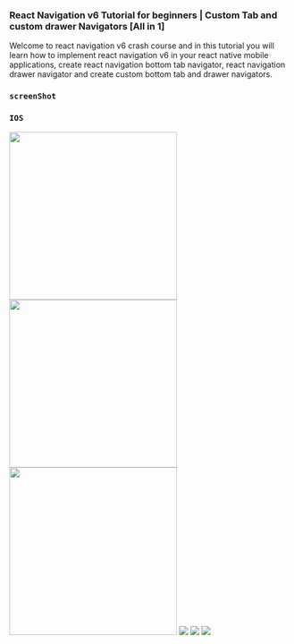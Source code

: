 

### React Navigation v6 Tutorial for beginners | Custom Tab and custom drawer Navigators [All in 1]
Welcome to react navigation v6 crash course and in this tutorial you will learn how to implement react navigation v6 in your react native mobile applications, create react navigation bottom tab navigator, react navigation drawer navigator and create custom bottom tab and drawer navigators.



### `screenShot`

### `IOS`
<img src="src/assets/img/1.png" width="300" height="300"/>
<img src="src/assets/img/2.png" width="300" height="300"/>
<img src="src/assets/img/3.png" width="300" height="300"/>
<img src="src/assets/img/4.png"/>
<img src="src/assets/img/5.png"/>
<img src="src/assets/img/6.png"/>
